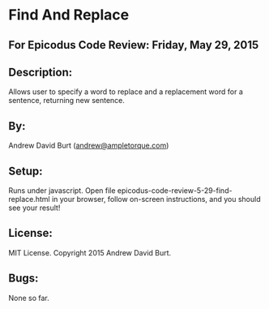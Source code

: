 Find And Replace
================

For Epicodus Code Review: Friday, May 29, 2015
---------------------------------------------

Description:
------------
Allows user to specify a word to replace and a replacement word for a sentence, returning new sentence.

By:
---
Andrew David Burt (andrew@ampletorque.com)

Setup:
------
Runs under javascript. Open file epicodus-code-review-5-29-find-replace.html in your browser, follow on-screen instructions, and you should see your result!

License:
--------
MIT License. Copyright 2015 Andrew David Burt.

Bugs:
-----
None so far.
